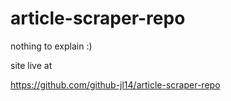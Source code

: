 # article-scraper-repo
nothing to explain :)


site live at

https://github.com/github-jl14/article-scraper-repo
